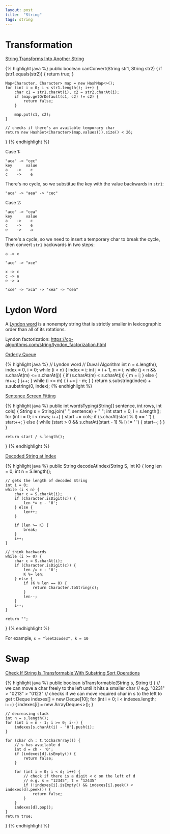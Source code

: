 ```yaml
---
layout: post
title:  "String"
tags: string
---
```

# Transformation

[String Transforms Into Another String][string-transforms-into-another-string]

{% highlight java %}
public boolean canConvert(String str1, String str2) {
    if (str1.equals(str2)) {
        return true;
    }

    Map<Character, Character> map = new HashMap<>();
    for (int i = 0; i < str1.length(); i++) {
        char c1 = str1.charAt(i), c2 = str2.charAt(i);
        if (map.getOrDefault(c1, c2) != c2) {
            return false;
        }

        map.put(c1, c2);
    }

    // checks if there's an available temporary char
    return new HashSet<Character>(map.values()).size() < 26;
}
{% endhighlight %}

Case 1:

```
"aca" -> "cec"
key      value
a    ->    c
c    ->    e
```
There's no cycle, so we substitue the key with the value backwards in `str1`:
```
"aca" -> "aea" -> "cec"
```

Case 2:

```
"ace" -> "cea"
key      value
a    ->    c
c    ->    e
e    ->    a
```
There's a cycle, so we need to insert a temporary char to break the cycle, then convert `str1` backwards in two steps:
```
a -> x

"ace" -> "xce"

x -> c
c -> e
e -> a

"xce" -> "xca" -> "xea" -> "cea"
```
# Lydon Word

A [Lyndon word](https://en.wikipedia.org/wiki/Lyndon_word) is a nonempty string that is strictly smaller in lexicographic order than all of its rotations.

Lyndon factorization: https://cp-algorithms.com/string/lyndon_factorization.html

[Orderly Queue][orderly-queue]

{% highlight java %}
// Lyndon word
// Duval Algorithm
int n = s.length(), index = 0, i = 0;
while (i < n) {
    index = i;
    int j = i + 1, m = i;
    while (j < n && s.charAt(m) <= s.charAt(j)) {
        if (s.charAt(m) < s.charAt(j)) {
            m = i;
        } else {
            m++;
        }
        j++;
    }
    while (i <= m) {
        i += j - m;
    }
}
return s.substring(index) + s.substring(0, index);
{% endhighlight %}

[Sentence Screen Fitting][sentence-screen-fitting]

{% highlight java %}
public int wordsTyping(String[] sentence, int rows, int cols) {
    String s = String.join(" ", sentence) + " ";
    int start = 0, l = s.length();
    for (int i = 0; i < rows; i++) {
        start += cols;
        if (s.charAt(start % l) == ' ') {
            start++;
        } else {
            while (start > 0 && s.charAt((start - 1) % l) != ' ') {
                start--;
            }
        }
    }

    return start / s.length();
}
{% endhighlight %}

[Decoded String at Index][decoded-string-at-index]

{% highlight java %}
public String decodeAtIndex(String S, int K) {
    long len = 0;
    int n = S.length();

    // gets the length of decoded String
    int i = 0;
    while (i < n) {
        char c = S.charAt(i);
        if (Character.isDigit(c)) {
            len *= c - '0';
        } else {
            len++;
        }

        if (len >= K) {
            break;
        }
        i++;
    }

    // think backwards
    while (i >= 0) {
        char c = S.charAt(i);
        if (Character.isDigit(c)) {
            len /= c - '0';
            K %= len;
        } else {
            if (K % len == 0) {
                return Character.toString(c);
            }
            len--;
        }
        i--;
    }

    return "";
}
{% endhighlight %}

For example, `s = "leet2code3", k = 10`

# Swap

[Check If String Is Transformable With Substring Sort Operations][check-if-string-is-transformable-with-substring-sort-operations]

{% highlight java %}
public boolean isTransformable(String s, String t) {
    // we can move a char freely to the left until it hits a smaller char
    // e.g. "0231" > "0213" > "0123"
    // checks if we can move required char in s to the left to get t
    Deque<Integer> indexes[] = new Deque[10];
    for (int i = 0; i < indexes.length; i++) {
        indexes[i] = new ArrayDeque<>();
    }

    // decreasing stack
    int n = s.length();
    for (int i = n - 1; i >= 0; i--) {
        indexes[s.charAt(i) - '0'].push(i);
    }

    for (char ch : t.toCharArray()) {
        // s has available d
        int d = ch - '0';
        if (indexes[d].isEmpty()) {
            return false;
        }

        for (int i = 0; i < d; i++) {
            // check if there is a digit < d on the left of d
            // e.g. s = "12345", t = "12435"
            if (!indexes[i].isEmpty() && indexes[i].peek() < indexes[d].peek()) {
                return false;
            }
        }
        indexes[d].pop();
    }
    return true;
}
{% endhighlight %}

[check-if-string-is-transformable-with-substring-sort-operations]: https://leetcode.com/problems/check-if-string-is-transformable-with-substring-sort-operations/
[decoded-string-at-index]: https://leetcode.com/problems/decoded-string-at-index/
[orderly-queue]: https://leetcode.com/problems/orderly-queue/
[sentence-screen-fitting]: https://leetcode.com/problems/sentence-screen-fitting/
[string-transforms-into-another-string]: https://leetcode.com/problems/string-transforms-into-another-string/
